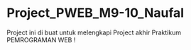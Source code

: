 # Project_PWEB_M9-10_Naufal
 Project ini di buat untuk melengkapi Project akhir Praktikum PEMROGRAMAN WEB !
